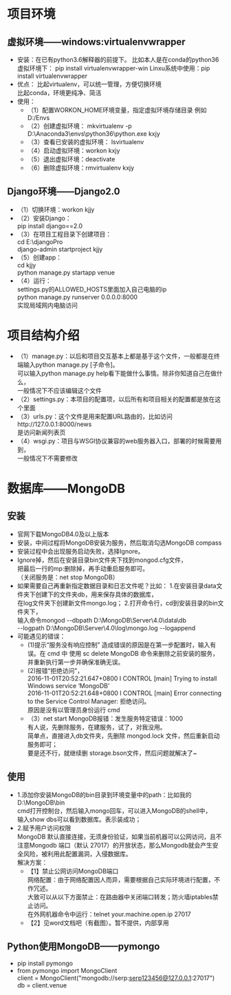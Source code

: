 # 项目环境
## 虚拟环境——windows:virtualenvwrapper
+ 安装：在已有python3.6解释器的前提下。
比如本人是在conda的python36虚拟环境下：
pip install virtualenvwrapper-win
Linxu系统中使用：pip install virtualenvwrapper
+ 优点：
比起virtualenv，可以统一管理，方便切换环境  
比起conda，环境更纯净、简洁
+ 使用：
    - （1）配置WORKON_HOME环境变量，指定虚拟环境存储目录
    例如D:/Envs
    - （2）创建虚拟环境：
    mkvirtualenv -p D:\Anaconda3\envs\python36\python.exe kxjy
    - （3）查看已安装的虚拟环境：
    lsvirtualenv
    - （4）启动虚拟环境：workon kxjy
    - （5）退出虚拟环境：deactivate
    - （6）删除虚拟环境：rmvirtualenv kxjy

## Django环境——Django2.0
+ （1）切换环境：workon kjjy
+ （2）安装Django：  
    pip install django==2.0  
+ （3）在项目工程目录下创建项目：  
    cd E:\djangoPro  
    django-admin startproject kjjy
+ （5）创建app：  
    cd kjjy  
    python manage.py startapp venue
+ （4）运行：  
  settings.py的ALLOWED_HOSTS里面加入自己电脑的ip  
  python manage.py runserver 0.0.0.0:8000  
  实现局域网内电脑访问
  
# 项目结构介绍
+ （1）manage.py：以后和项目交互基本上都是基于这个文件，一般都是在终端输入python manage.py [子命令]。  
可以输入python manage.py help看下能做什么事情。除非你知道自己在做什么，  
一般情况下不应该编辑这个文件
+ （2）settings.py：本项目的配置项，以后所有和项目相关的配置都是放在这个里面
+ （3）urls.py：这个文件是用来配置URL路由的，比如访问http://127.0.0.1:8000/news  
是访问新闻列表页
+ （4）wsgi.py：项目与WSGI协议兼容的web服务器入口，部署的时候需要用到，  
一般情况下不需要修改


# 数据库——MongoDB
## 安装
+ 官网下载MongoDB4.0及以上版本
+ 安装，中间过程将MongoDB安装为服务，然后取消勾选MongoDB compass
+ 安装过程中会出现服务启动失败，选择Ignore。
+ Ignore掉，然后在安装目录bin文件夹下找到mongod.cfg文件，  
  把最后一行的mp:删除掉，再手动重启服务即可。  
  （关闭服务是：net stop MongoDB）
+ 如果需要自己再重新指定数据目录和日志文件呢？比如：
1.在安装目录data文件夹下创建下的文件夹db，用来保存具体的数据库，  
在log文件夹下创建新文件mongo.log；
2.打开命令行，cd到安装目录的bin文件夹下，  
输入命令mongod --dbpath D:\MongoDB\Server\4.0\data\db   
--logpath D:\MongoDB\Server\4.0\log\mongo.log --logappend
+ 可能遇见的错误：
  - (1)提示“服务没有响应控制” 造成错误的原因是在第一步配置时，输入有误。在 cmd 中 使用 sc delete MongoDB 命令来删除之前安装的服务，并重新执行第一步并确保准确无误。
  - (2)报错“拒绝访问”，  
2016-11-01T20:52:21.647+0800 I CONTROL [main] Trying to install Windows service ‘MongoDB’  
2016-11-01T20:52:21.648+0800 I CONTROL [main] Error connecting to the Service Control Manager: 拒绝访问。  
原因是没有以管理员身份运行 cmd  
  - （3）net start MongoDB报错：发生服务特定错误：1000  
有人说，先删除服务，在建服务，试了，对我没用。  
简单点，直接进入db文件夹，先删除 mongod.lock 文件，然后重新启动服务即可；  
要是还不行，就继续删 storage.bson文件，然后问题就解决了~

## 使用
+ 1.添加你安装MongoDB的bin目录到环境变量中的path：比如我的D:\MongoDB\bin  
cmd打开控制台，然后输入mongo回车，可以进入MongoDB的shell中，  
输入show dbs可以看到数据库。表示装成功；  
+ 2.赋予用户访问权限  
MongoDB 默认直接连接，无须身份验证，如果当前机器可以公网访问，且不注意Mongodb 端口（默认 27017）的开放状态，那么Mongodb就会产生安全风险，被利用此配置漏洞，入侵数据库。  
解决方案：
  - 【1】禁止公网访问MongoDB端口  
  网络配置：由于网络配置因人而异，需要根据自己实际环境进行配置，不作冗述。  
  大致可以从以下方面禁止：在路由器中关闭端口转发；防火墙iptables禁止访问。  
  在外网机器命令中运行：telnet your.machine.open.ip 27017  
  - 【2】见word文档吧（有截图）。暂不提供，内部享用

## Python使用MongoDB——pymongo
+ pip install pymongo
+ from pymongo import MongoClient  
  client = MongoClient("mongodb://serp:serp123456@127.0.0.1:27017")  
  db = client.venue

